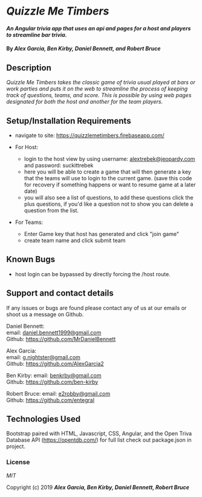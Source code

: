 # _Quizzle Me Timbers_

#### _An Angular trivia app that uses an api and pages for a host and players to streamline bar trivia._

#### By _**Alex Garcia, Ben Kirby, Daniel Bennett, and Robert Bruce**_

## Description

_Quizzle Me Timbers takes the classic game of trivia usual played at bars or work parties and puts it on the web to streamline the process of keeping track of questions, teams, and score. This is possible by using web pages designated for both the host and another for the team players._



## Setup/Installation Requirements

 * navigate to site: https://quizzlemetimbers.firebaseapp.com/
 * For Host:
    * login to the host view by using username: alextrebek@jeopardy.com and password: suckittrebek
    * here you will be able to create a game that will then generate a key that the teams will use to login to the current game. (save this code for recovery if something happens or want to resume game at a later date)
    * you will also see a list of questions, to add these questions click the plus questions, if you'd like a question not to show you can delete a question from the list.

* For Teams:
  * Enter Game key that host has generated and click "join game"
  * create team name and click submit team





## Known Bugs

* host login can be bypassed by directly forcing the /host route.

## Support and contact details

If any issues or bugs are found please contact any of us at our emails or shoot us a message on Github.

Daniel Bennett:<br>
  email: daniel.bennett1999@gmail.com<br>
  Github: https://github.com/MrDanielBennett

Alex Garcia:<br>
  email: g.nightster@gmail.com<br>
  Github: https://github.com/AlexGarcia2

Ben Kirby:
  email: benkrby@gmail.com<br>
  Github: https://github.com/ben-kirby

Robert Bruce:
  email: e2robby@gmail.com<br>
  Github: https://github.com/entegral

## Technologies Used

Bootstrap paired with HTML, Javascript, CSS, Angular, and the Open Triva Database API (https://opentdb.com/) for full list check out package.json in project.

### License

*MIT*

Copyright (c) 2019 **_Alex Garcia, Ben Kirby, Daniel Bennett, Robert Bruce_**
